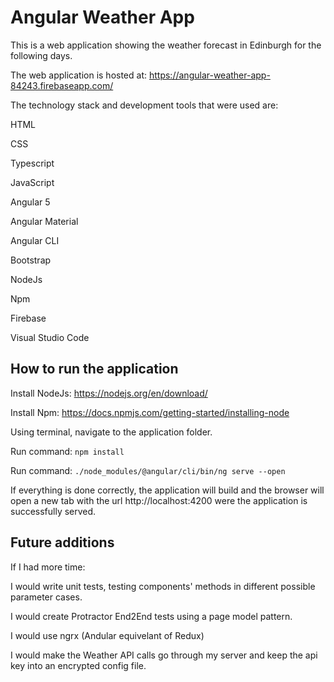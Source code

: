 # Angular Weather App

This is a web application showing the weather forecast in Edinburgh for the following days.

The web application is hosted at: https://angular-weather-app-84243.firebaseapp.com/
 
The technology stack and development tools that were used are:

HTML

CSS

Typescript

JavaScript

Angular 5

Angular Material

Angular CLI

Bootstrap

NodeJs

Npm

Firebase

Visual Studio Code

## How to run the application

Install NodeJs: https://nodejs.org/en/download/

Install Npm: https://docs.npmjs.com/getting-started/installing-node

Using terminal, navigate to the application folder.

Run command: `npm install`

Run command: `./node_modules/@angular/cli/bin/ng serve --open`

If everything is done correctly, the application will build and the browser will open a new tab with the url http://localhost:4200 were the application is successfully served.

## Future additions

If I had more time:

I would write unit tests, testing components' methods in different possible parameter cases.

I would create Protractor End2End tests using a page model pattern.

I would use ngrx (Andular equivelant of Redux)

I would make the Weather API calls go through my server and keep the api key into an encrypted config file.

